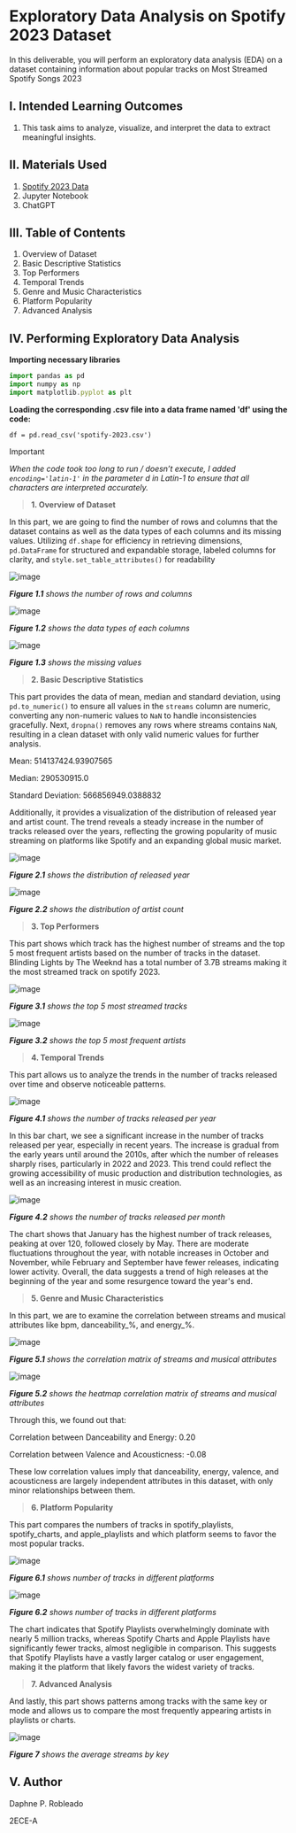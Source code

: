 # Exploratory Data Analysis on Spotify 2023 Dataset

In this deliverable, you will perform an exploratory data analysis (EDA) on a dataset containing information about popular tracks on Most Streamed Spotify Songs 2023

## I. Intended Learning Outcomes
1. This task aims to analyze, visualize, and interpret the data to extract meaningful insights.

## II. Materials Used
1. [Spotify 2023 Data]( https://www.kaggle.com/datasets/nelgiriyewithana/top-spotify-songs-2023)
2. Jupyter Notebook
3. ChatGPT

## III. Table of Contents
1.	Overview of Dataset
2.	Basic Descriptive Statistics
3.	Top Performers
4.	Temporal Trends
5.	Genre and Music Characteristics
6.	Platform Popularity
7.	Advanced Analysis

## IV. Performing Exploratory Data Analysis 
**Importing necessary libraries**
``` js
import pandas as pd
import numpy as np
import matplotlib.pyplot as plt
```
**Loading the corresponding .csv file into a data frame named 'df' using the code:**
```
df = pd.read_csv('spotify-2023.csv')
```
> [!IMPORTANT]
> *When the code took too long to run / doesn’t execute, I added ``` encoding='latin-1'``` in the parameter d in Latin-1 to ensure that all characters are interpreted accurately.*

>**1. Overview of Dataset**

In this part, we are going to find the number of rows and columns that the dataset contains as well as the data types of each columns and its missing values. Utilizing ```df.shape``` for efficiency in retrieving dimensions, ```pd.DataFrame``` for structured and expandable storage, labeled columns for clarity, and ```style.set_table_attributes()``` for readability

![image](https://github.com/user-attachments/assets/ccdf82b2-6455-429b-b431-6e6bb5d7b451)

___Figure 1.1___ _shows the number of rows and columns_

![image](https://github.com/user-attachments/assets/903fa5d7-5013-41cd-8d37-4418ecb59ef7)

___Figure 1.2___ _shows the data types of each columns_

![image](https://github.com/user-attachments/assets/655aea69-2aef-4fc0-a59c-b4a7e26b25ff)

___Figure 1.3___ _shows the missing values_


>**2. Basic Descriptive Statistics**

This part provides the data of mean, median and standard deviation, using ```pd.to_numeric()``` to ensure all values in the ```streams``` column are numeric, converting any non-numeric values to ```NaN``` to handle inconsistencies gracefully. Next, ```dropna()``` removes any rows where streams contains ```NaN```, resulting in a clean dataset with only valid numeric values for further analysis.

Mean: 514137424.93907565

Median: 290530915.0

Standard Deviation: 566856949.0388832

Additionally, it provides a visualization of the distribution of released year and artist count.  The trend reveals a steady increase in the number of tracks released over the years, reflecting the growing popularity of music streaming on platforms like Spotify and an expanding global music market.

![image](https://github.com/user-attachments/assets/f963d984-69a0-4b3e-bbd9-aeef4f4acddc)

___Figure 2.1___ _shows the distribution of released year_

![image](https://github.com/user-attachments/assets/74bb21b7-32a0-40d6-afb0-17b30760b803)

___Figure 2.2___ _shows the distribution of artist count_


>**3. Top Performers**

This part shows which track has the highest number of streams and the top 5 most frequent artists based on the number of tracks in the dataset. Blinding Lights by The Weeknd has a total number of 3.7B streams making it the most streamed track on spotify 2023.

![image](https://github.com/user-attachments/assets/58c4ed48-4dda-4d97-a8f1-9c03716170df)

___Figure 3.1___ _shows the top 5 most streamed tracks_

![image](https://github.com/user-attachments/assets/5dd005a4-bc17-4ce4-adb2-4df6437c8664)

___Figure 3.2___ _shows the top 5 most frequent artists_

> **4. Temporal Trends**

This part allows us to analyze the trends in the number of tracks released over time and observe noticeable patterns.

![image](https://github.com/user-attachments/assets/b935fe5f-a110-405d-aea8-84a1c215d432)

___Figure 4.1___ _shows the number of tracks released per year_

In this bar chart, we see a significant increase in the number of tracks released per year, especially in recent years. The increase is gradual from the early years until around the 2010s, after which the number of releases sharply rises, particularly in 2022 and 2023. This trend could reflect the growing accessibility of music production and distribution technologies, as well as an increasing interest in music creation.

![image](https://github.com/user-attachments/assets/0f082c56-d05a-4583-a79c-0c990a72a85e)

___Figure 4.2___ _shows the number of tracks released per month_

The chart shows that January has the highest number of track releases, peaking at over 120, followed closely by May. There are moderate fluctuations throughout the year, with notable increases in October and November, while February and September have fewer releases, indicating lower activity. Overall, the data suggests a trend of high releases at the beginning of the year and some resurgence toward the year's end.

>**5. Genre and Music Characteristics**

In this part, we are to examine the correlation between streams and musical attributes like bpm, danceability_%, and energy_%.

![image](https://github.com/user-attachments/assets/bcd970d2-b788-4905-a1f2-6cf04a87efe3)

___Figure 5.1___ _shows the correlation matrix of streams and musical attributes_

![image](https://github.com/user-attachments/assets/a774fabf-f6d4-40b9-83fd-0bbd82415df1)

___Figure 5.2___ _shows the heatmap correlation matrix of streams and musical attributes_

Through this, we found out that:

Correlation between Danceability and Energy: 0.20

Correlation between Valence and Acousticness: -0.08

These low correlation values imply that danceability, energy, valence, and acousticness are largely independent attributes in this dataset, with only minor relationships between them.

>**6. Platform Popularity**

This part compares the numbers of tracks in spotify_playlists, spotify_charts, and apple_playlists and which platform seems to favor the most popular tracks.

![image](https://github.com/user-attachments/assets/12c31988-8981-4392-9b1b-f6cf37616c08)

___Figure 6.1___ _shows number of tracks in different platforms_

![image](https://github.com/user-attachments/assets/82c7c06a-a573-4f5b-bf76-d7ebdbc8a89f)

___Figure 6.2___ _shows number of tracks in different platforms_

The chart indicates that Spotify Playlists overwhelmingly dominate with nearly 5 million tracks, whereas Spotify Charts and Apple Playlists have significantly fewer tracks, almost negligible in comparison. This suggests that Spotify Playlists have a vastly larger catalog or user engagement, making it the platform that likely favors the widest variety of tracks.

>**7. Advanced Analysis**

And lastly, this part shows patterns among tracks with the same key or mode and allows us to compare the most frequently appearing artists in playlists or charts. 

![image](https://github.com/user-attachments/assets/91dddb71-cae6-4f68-8f04-4e230c2ebed3)

___Figure 7___ _shows the average streams by key_


## V. Author

Daphne P. Robleado

2ECE-A
